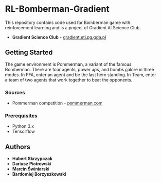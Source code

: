 # RL-Bomberman-Gradient
This repository contains code used for Bomberman game with reinforcement learning and is a project of Gradient AI Science Club.
* **Gradient Science Club** - [gradient.eti.pg.gda.pl](http://gradient.eti.pg.gda.pl/)


## Getting Started

The game environment is Pommerman, a variant of the famous Bomberman. There are four agents, power ups, and bombs galore in three modes. In FFA, enter an agent and be the last hero standing. In Team, enter a team of two agents that work together to beat the opponents.

### Sources
* Pommerman competition - [pommerman.com](https://www.pommerman.com/)

### Prerequisites

* Python 3.x
* Tensorflow

## Authors

* **Hubert Skrzypczak**
* **Dariusz Piotrowski**
* **Marcin Świniarski**
* **Bartłomiej Borzyszkowski**

